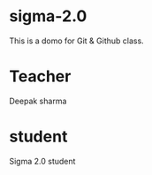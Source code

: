 # sigma-2.0
This is a domo for Git &amp; Github class.

# Teacher 
Deepak sharma

# student
Sigma 2.0 student